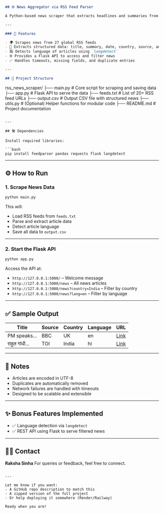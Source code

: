 



```markdown
## 🌐 News Aggregator via RSS Feed Parser

A Python-based news scraper that extracts headlines and summaries from over 20 countries using public RSS feeds. The data is structured, language-tagged, and served via a Flask API.

---

### 🚀 Features

- 🌍 Scrapes news from 27 global RSS feeds
- 📄 Extracts structured data: title, summary, date, country, source, and link
- 🈯 Detects language of articles using `langdetect`
- 🌐 Provides a Flask API to access and filter news
- ✅ Handles timeouts, missing fields, and duplicate entries

---

## 📁 Project Structure

```

rss\_news\_scraper/
├── main.py          # Core script for scraping and saving data
├── app.py           # Flask API to serve the data
├── feeds.txt        # List of 20+ RSS feed URLs
├── output.csv       # Output CSV file with structured news
├── utils.py         # (Optional) Helper functions for modular code
├── README.md        # Project documentation

````

---

## 🛠 Dependencies

Install required libraries:

```bash
pip install feedparser pandas requests flask langdetect
````

---

## ⚙️ How to Run

### 1. Scrape News Data

```bash
python main.py
```

This will:

* Load RSS feeds from `feeds.txt`
* Parse and extract article data
* Detect article language
* Save all data to `output.csv`

---

### 2. Start the Flask API

```bash
python app.py
```

Access the API at:

* `http://127.0.0.1:5000/` – Welcome message
* `http://127.0.0.1:5000/news` – All news articles
* `http://127.0.0.1:5000/news?country=India` – Filter by country
* `http://127.0.0.1:5000/news?lang=en` – Filter by language

---

## ✅ Sample Output

| Title          | Source | Country | Language | URL                       |
| -------------- | ------ | ------- | -------- | ------------------------- |
| PM speaks...   | BBC    | UK      | en       | [Link](http://bbc.co.uk/) |
| राहुल गांधी... | TOI    | India   | hi       | [Link](http://toi.in/)    |

---

## 📌 Notes

* Articles are encoded in UTF-8
* Duplicates are automatically removed
* Network failures are handled with timeouts
* Designed to be scalable and extensible

---

## ✨ Bonus Features Implemented

* ✅ Language detection via `langdetect`
* ✅ REST API using Flask to serve filtered news

---

## 🙋‍♀️ Contact

**Raksha Sinha**
For queries or feedback, feel free to connect.

```

---

Let me know if you want:
- A GitHub repo description to match this
- A zipped version of the full project
- Or help deploying it somewhere (Render/Railway)

Ready when you are!
```
